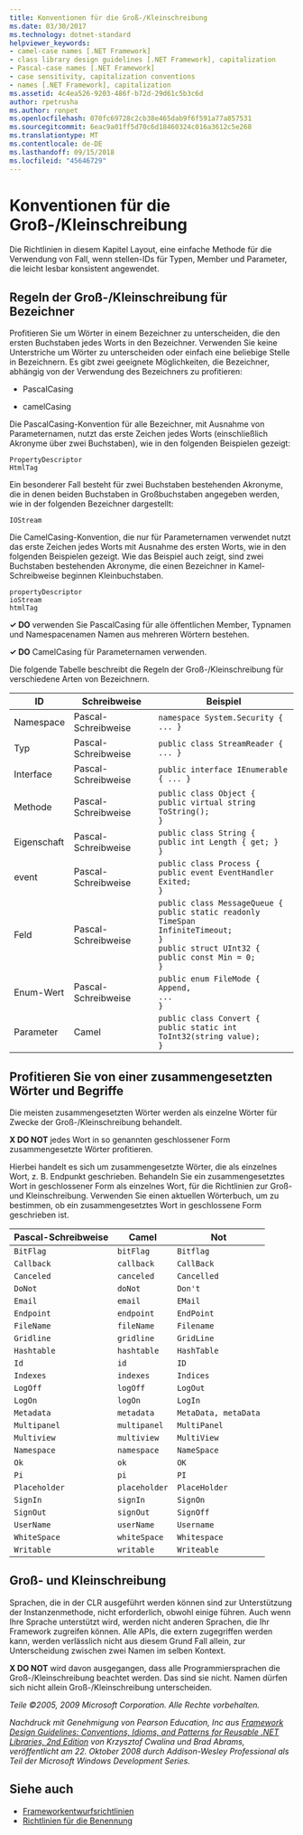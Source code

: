 ```yaml
---
title: Konventionen für die Groß-/Kleinschreibung
ms.date: 03/30/2017
ms.technology: dotnet-standard
helpviewer_keywords:
- camel-case names [.NET Framework]
- class library design guidelines [.NET Framework], capitalization
- Pascal-case names [.NET Framework]
- case sensitivity, capitalization conventions
- names [.NET Framework], capitalization
ms.assetid: 4c4ea526-9203-486f-b72d-29d61c5b3c6d
author: rpetrusha
ms.author: ronpet
ms.openlocfilehash: 070fc69728c2cb38e465dab9f6f591a77a857531
ms.sourcegitcommit: 6eac9a01ff5d70c6d18460324c016a3612c5e268
ms.translationtype: MT
ms.contentlocale: de-DE
ms.lasthandoff: 09/15/2018
ms.locfileid: "45646729"
---
```

# <a name="capitalization-conventions"></a>Konventionen für die Groß-/Kleinschreibung
Die Richtlinien in diesem Kapitel Layout, eine einfache Methode für die Verwendung von Fall, wenn stellen-IDs für Typen, Member und Parameter, die leicht lesbar konsistent angewendet.  
  
## <a name="capitalization-rules-for-identifiers"></a>Regeln der Groß-/Kleinschreibung für Bezeichner  
 Profitieren Sie um Wörter in einem Bezeichner zu unterscheiden, die den ersten Buchstaben jedes Worts in den Bezeichner. Verwenden Sie keine Unterstriche um Wörter zu unterscheiden oder einfach eine beliebige Stelle in Bezeichnern. Es gibt zwei geeignete Möglichkeiten, die Bezeichner, abhängig von der Verwendung des Bezeichners zu profitieren:  
  
-   PascalCasing  
  
-   camelCasing  
  
 Die PascalCasing-Konvention für alle Bezeichner, mit Ausnahme von Parameternamen, nutzt das erste Zeichen jedes Worts (einschließlich Akronyme über zwei Buchstaben), wie in den folgenden Beispielen gezeigt:  
  
 `PropertyDescriptor`  
 `HtmlTag`  
  
 Ein besonderer Fall besteht für zwei Buchstaben bestehenden Akronyme, die in denen beiden Buchstaben in Großbuchstaben angegeben werden, wie in der folgenden Bezeichner dargestellt:  
  
 `IOStream`  
  
 Die CamelCasing-Konvention, die nur für Parameternamen verwendet nutzt das erste Zeichen jedes Worts mit Ausnahme des ersten Worts, wie in den folgenden Beispielen gezeigt. Wie das Beispiel auch zeigt, sind zwei Buchstaben bestehenden Akronyme, die einen Bezeichner in Kamel-Schreibweise beginnen Kleinbuchstaben.  
  
 `propertyDescriptor`  
 `ioStream`  
 `htmlTag`  
  
 **✓ DO** verwenden Sie PascalCasing für alle öffentlichen Member, Typnamen und Namespacenamen Namen aus mehreren Wörtern bestehen.  
  
 **✓ DO** CamelCasing für Parameternamen verwenden.  
  
 Die folgende Tabelle beschreibt die Regeln der Groß-/Kleinschreibung für verschiedene Arten von Bezeichnern.  
  
|ID|Schreibweise|Beispiel|  
|----------------|------------|-------------|  
|Namespace|Pascal-Schreibweise|`namespace System.Security { ... }`|  
|Typ|Pascal-Schreibweise|`public class StreamReader { ... }`|  
|Interface|Pascal-Schreibweise|`public interface IEnumerable { ... }`|  
|Methode|Pascal-Schreibweise|`public class Object {` <br />  `public virtual string ToString();` <br /> `}`|  
|Eigenschaft|Pascal-Schreibweise|`public class String {` <br />  `public int Length { get; }` <br /> `}`|  
|event|Pascal-Schreibweise|`public class Process {` <br />  `public event EventHandler Exited;` <br /> `}`|  
|Feld|Pascal-Schreibweise|`public class MessageQueue {` <br />  `public static readonly TimeSpan` <br /> `InfiniteTimeout;` <br /> `}` <br /> `public struct UInt32 {` <br />  `public const Min = 0;` <br /> `}`|  
|Enum-Wert|Pascal-Schreibweise|`public enum FileMode {` <br />  `Append,` <br />  `...` <br /> `}`|  
|Parameter|Camel|`public class Convert {` <br />  `public static int ToInt32(string value);` <br /> `}`|  
  
## <a name="capitalizing-compound-words-and-common-terms"></a>Profitieren Sie von einer zusammengesetzten Wörter und Begriffe  
 Die meisten zusammengesetzten Wörter werden als einzelne Wörter für Zwecke der Groß-/Kleinschreibung behandelt.  
  
 **X DO NOT** jedes Wort in so genannten geschlossener Form zusammengesetzte Wörter profitieren.  
  
 Hierbei handelt es sich um zusammengesetzte Wörter, die als einzelnes Wort, z. B. Endpunkt geschrieben. Behandeln Sie ein zusammengesetztes Wort in geschlossener Form als einzelnes Wort, für die Richtlinien zur Groß-und Kleinschreibung. Verwenden Sie einen aktuellen Wörterbuch, um zu bestimmen, ob ein zusammengesetztes Wort in geschlossene Form geschrieben ist.  
  
|Pascal-Schreibweise|Camel|Not|  
|------------|-----------|---------|  
|`BitFlag`|`bitFlag`|`Bitflag`|  
|`Callback`|`callback`|`CallBack`|  
|`Canceled`|`canceled`|`Cancelled`|  
|`DoNot`|`doNot`|`Don't`|  
|`Email`|`email`|`EMail`|  
|`Endpoint`|`endpoint`|`EndPoint`|  
|`FileName`|`fileName`|`Filename`|  
|`Gridline`|`gridline`|`GridLine`|  
|`Hashtable`|`hashtable`|`HashTable`|  
|`Id`|`id`|`ID`|  
|`Indexes`|`indexes`|`Indices`|  
|`LogOff`|`logOff`|`LogOut`|  
|`LogOn`|`logOn`|`LogIn`|  
|`Metadata`|`metadata`|`MetaData, metaData`|  
|`Multipanel`|`multipanel`|`MultiPanel`|  
|`Multiview`|`multiview`|`MultiView`|  
|`Namespace`|`namespace`|`NameSpace`|  
|`Ok`|`ok`|`OK`|  
|`Pi`|`pi`|`PI`|  
|`Placeholder`|`placeholder`|`PlaceHolder`|  
|`SignIn`|`signIn`|`SignOn`|  
|`SignOut`|`signOut`|`SignOff`|  
|`UserName`|`userName`|`Username`|  
|`WhiteSpace`|`whiteSpace`|`Whitespace`|  
|`Writable`|`writable`|`Writeable`|  
  
## <a name="case-sensitivity"></a>Groß- und Kleinschreibung  
 Sprachen, die in der CLR ausgeführt werden können sind zur Unterstützung der Instanzenmethode, nicht erforderlich, obwohl einige führen. Auch wenn Ihre Sprache unterstützt wird, werden nicht anderen Sprachen, die Ihr Framework zugreifen können. Alle APIs, die extern zugegriffen werden kann, werden verlässlich nicht aus diesem Grund Fall allein, zur Unterscheidung zwischen zwei Namen im selben Kontext.  
  
 **X DO NOT** wird davon ausgegangen, dass alle Programmiersprachen die Groß-/Kleinschreibung beachtet werden. Das sind sie nicht. Namen dürfen sich nicht allein Groß-/Kleinschreibung unterscheiden.  
  
 *Teile ©2005, 2009 Microsoft Corporation. Alle Rechte vorbehalten.*  
  
 *Nachdruck mit Genehmigung von Pearson Education, Inc aus [Framework Design Guidelines: Conventions, Idioms, and Patterns for Reusable .NET Libraries, 2nd Edition](https://www.informit.com/store/framework-design-guidelines-conventions-idioms-and-9780321545619) von Krzysztof Cwalina und Brad Abrams, veröffentlicht am 22. Oktober 2008 durch Addison-Wesley Professional als Teil der Microsoft Windows Development Series.*  
  
## <a name="see-also"></a>Siehe auch

- [Frameworkentwurfsrichtlinien](../../../docs/standard/design-guidelines/index.md)  
- [Richtlinien für die Benennung](../../../docs/standard/design-guidelines/naming-guidelines.md)
